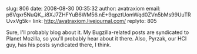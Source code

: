 slug:    806
date:    2008-08-30 00:35:32
author:  avatraxiom
email:   p6Vqxr5NuQK_.i8XJ7ZHFYuB6WM56.nE+9qpztUomWqd0ZVn5bMs99UuTRUvxVg5k=
link:     http://avatraxiom.livejournal.com/
replyto: 805

Sure, I'll probably blog about it. My Bugzilla-related posts are
syndicated to Planet Mozilla, so you'll probably hear about it
there. Also, Pyrzak, our HCI guy, has his posts syndicated there, I
think.
